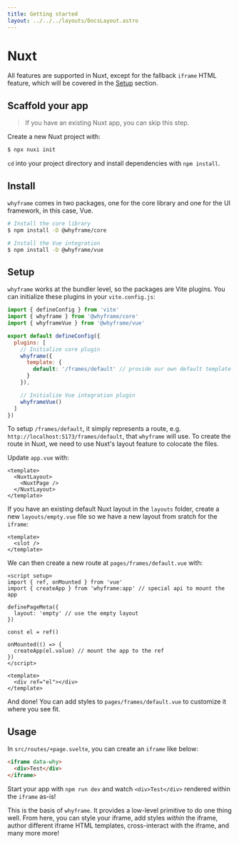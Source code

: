 ```yaml
---
title: Getting started
layout: ../../../layouts/DocsLayout.astro
---
```


# Nuxt

All features are supported in Nuxt, except for the fallback `iframe` HTML feature, which will be covered in the [Setup](#setup) section.

## Scaffold your app

> If you have an existing Nuxt app, you can skip this step.

Create a new Nuxt project with:

```bash
$ npx nuxi init
```

`cd` into your project directory and install dependencies with `npm install`.

## Install

`whyframe` comes in two packages, one for the core library and one for the UI framework, in this case, Vue.

```bash
# Install the core library
$ npm install -D @whyframe/core

# Install the Vue integration
$ npm install -D @whyframe/vue
```

## Setup

`whyframe` works at the bundler level, so the packages are Vite plugins. You can initialize these plugins in your `vite.config.js`:

```js
import { defineConfig } from 'vite'
import { whyframe } from '@whyframe/core'
import { whyframeVue } from '@whyframe/vue'

export default defineConfig({
  plugins: [
    // Initialize core plugin
    whyframe({
      template: {
        default: '/frames/default' // provide our own default template
      }
    }),

    // Initialize Vue integration plugin
    whyframeVue()
  ]
})
```

<!-- TODO: this is a pain. @whyframe/nuxt ? -->

To setup `/frames/default`, it simply represents a route, e.g. `http://localhost:5173/frames/default`, that `whyframe` will use. To create the route in Nuxt, we need to use Nuxt's layout feature to colocate the files.

Update `app.vue` with:

```vue
<template>
  <NuxtLayout>
    <NuxtPage />
  </NuxtLayout>
</template>
```

If you have an existing default Nuxt layout in the `layouts` folder, create a new `layouts/empty.vue` file so we have a new layout from sratch for the `iframe`:

```vue
<template>
  <slot />
</template>
```

We can then create a new route at `pages/frames/default.vue` with:

```vue
<script setup>
import { ref, onMounted } from 'vue'
import { createApp } from 'whyframe:app' // special api to mount the app

definePageMeta({
  layout: 'empty' // use the empty layout
})

const el = ref()

onMounted(() => {
  createApp(el.value) // mount the app to the ref
})
</script>

<template>
  <div ref="el"></div>
</template>
```

And done! You can add styles to `pages/frames/default.vue` to customize it where you see fit.

## Usage

In `src/routes/+page.svelte`, you can create an `iframe` like below:

```html
<iframe data-why>
  <div>Test</div>
</iframe>
```

Start your app with `npm run dev` and watch `<div>Test</div>` rendered within the `iframe` as-is!

This is the basis of `whyframe`. It provides a low-level primitive to do one thing well. From here, you can style your iframe, add styles _within_ the iframe, author different iframe HTML templates, cross-interact with the iframe, and many more more!
